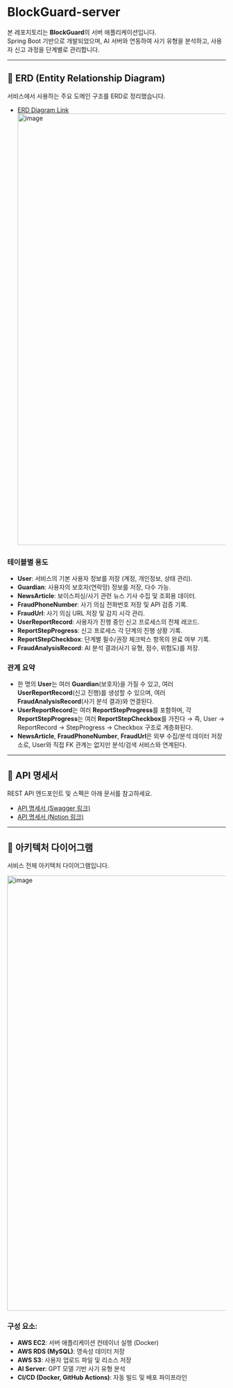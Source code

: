# BlockGuard-server

본 레포지토리는 **BlockGuard**의 서버 애플리케이션입니다.  
Spring Boot 기반으로 개발되었으며, AI 서버와 연동하여 사기 유형을 분석하고, 사용자 신고 과정을 단계별로 관리합니다.

---

## 📌 ERD (Entity Relationship Diagram)

서비스에서 사용하는 주요 도메인 구조를 ERD로 정리했습니다.

- [ERD Diagram Link](https://dbdiagram.io/d/BlockGuard_ERD-686d1997f413ba3508d99080)
  <img width="1920" height="994" alt="image" src="https://github.com/user-attachments/assets/54a18ee7-f831-45a4-b4bb-173986c8708c" />

### 테이블별 용도

- **User**: 서비스의 기본 사용자 정보를 저장 (계정, 개인정보, 상태 관리).
- **Guardian**: 사용자의 보호자(연락망) 정보를 저장, 다수 가능.
- **NewsArticle**: 보이스피싱/사기 관련 뉴스 기사 수집 및 조회용 데이터.
- **FraudPhoneNumber**: 사기 의심 전화번호 저장 및 API 검증 기록.
- **FraudUrl**: 사기 의심 URL 저장 및 감지 시각 관리.
- **UserReportRecord**: 사용자가 진행 중인 신고 프로세스의 전체 레코드.
- **ReportStepProgress**: 신고 프로세스 각 단계의 진행 상황 기록.
- **ReportStepCheckbox**: 단계별 필수/권장 체크박스 항목의 완료 여부 기록.
- **FraudAnalysisRecord**: AI 분석 결과(사기 유형, 점수, 위험도)를 저장.


### 관계 요약

- 한 명의 **User**는 여러 **Guardian**(보호자)을 가질 수 있고, 여러 **UserReportRecord**(신고 진행)를 생성할 수 있으며, 여러 **FraudAnalysisRecord**(사기 분석 결과)와 연결된다.
- **UserReportRecord**는 여러 **ReportStepProgress**를 포함하며, 각 **ReportStepProgress**는 여러 **ReportStepCheckbox**를 가진다 → 즉, User → ReportRecord → StepProgress → Checkbox 구조로 계층화된다.
- **NewsArticle**, **FraudPhoneNumber**, **FraudUrl**은 외부 수집/분석 데이터 저장소로, User와 직접 FK 관계는 없지만 분석/검색 서비스와 연계된다.

---

## 📌 API 명세서

REST API 엔드포인트 및 스펙은 아래 문서를 참고하세요.

- [API 명세서 (Swagger 링크)](https://www.blockguard.shop/swagger-ui/index.html)
- [API 명세서 (Notion 링크)](https://breezy-index-18b.notion.site/API-253ec5aa3e1a8014a18dc53ee1d1c5c8)

---

## 📌 아키텍처 다이어그램

서비스 전체 아키텍처 다이어그램입니다.

<img width="1368" height="1002" alt="image" src="https://github.com/user-attachments/assets/a2ab4818-0240-48ef-b9b5-ffb099068bc8" />


### 구성 요소:
- **AWS EC2**: 서버 애플리케이션 컨테이너 실행 (Docker)
- **AWS RDS (MySQL)**: 영속성 데이터 저장
- **AWS S3**: 사용자 업로드 파일 및 리소스 저장
- **AI Server**: GPT 모델 기반 사기 유형 분석
- **CI/CD (Docker, GitHub Actions)**: 자동 빌드 및 배포 파이프라인